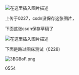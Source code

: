 ![在这里插入图片描述](https://img-blog.csdnimg.cn/20200227223310893.png?x-oss-process=image/watermark,type_ZmFuZ3poZW5naGVpdGk,shadow_10,text_aHR0cHM6Ly9ibG9nLmNzZG4ubmV0L3pzczE5Mg==,size_16,color_FFFFFF,t_70)

上传于0227，csdn没保存这张图片，



下面这张csdn保存草稿了

![在这里插入图片描述](https://img-blog.csdnimg.cn/20200227223451523.png?x-oss-process=image/watermark,type_ZmFuZ3poZW5naGVpdGk,shadow_10,text_aHR0cHM6Ly9ibG9nLmNzZG4ubmV0L3pzczE5Mg==,size_16,color_FFFFFF,t_70)

下面是路过图床测试（0228）

![3BGBoF.png](https://s2.ax1x.com/2020/02/28/3BGBoF.png)





0554